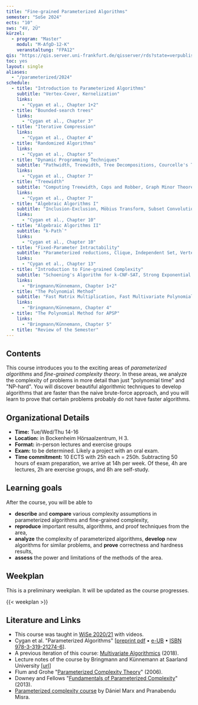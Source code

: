 ```yaml
---
title: "Fine-grained Parameterized Algorithms"
semester: "SoSe 2024"
ects: "10"
sws: "4V, 2Ü"
kürzel:
  - program: "Master"
    modul: "M-AfgD-12-K"
    veranstaltung: "FPA12"
qis: "https://qis.server.uni-frankfurt.de/qisserver/rds?state=verpublish&status=init&vmfile=no&publishid=372653&moduleCall=webInfo&publishConfFile=webInfo&publishSubDir=veranstaltung"
toc: yes
layout: single
aliases:
  - "/parameterized/2024"
schedule:
  - title: "Introduction to Parameterized Algorithms"
    subtitle: "Vertex-Cover, Kernelization"
    links:
      - "Cygan et al., Chapter 1+2"
  - title: "Bounded-search trees"
    links:
      - "Cygan et al., Chapter 3"
  - title: "Iterative Compression"
    links:
      - "Cygan et al., Chapter 4"
  - title: "Randomized Algorithms"
    links:
      - "Cygan et al., Chapter 5"
  - title: "Dynamic Programming Techniques"
    subtitle: "Pathwidth, Treewidth, Tree Decompositions, Courcelle's Theorem"
    links:
      - "Cygan et al., Chapter 7"
  - title: "Treewidth"
    subtitle: "Computing Treewidth, Cops and Robber, Graph Minor Theorem, Win/Win-Algorithms"
    links:
      - "Cygan et al., Chapter 7"
  - title: "Algebraic Algorithms I"
    subtitle: "Inclusion-Exclusion, Möbius Transform, Subset Convolution"
    links:
      - "Cygan et al., Chapter 10"
  - title: "Algebraic Algorithms II"
    subtitle: "k-Path`"
    links:
      - "Cygan et al., Chapter 10"
  - title: "Fixed-Parameter Intractability"
    subtitle: "Parameterized reductions, Clique, Independent Set, Vertex Cover, W-Hierarchy"
    links:
      - "Cygan et al., Chapter 13"
  - title: "Introduction to Fine-grained Complexity"
    subtitle: "Schoening's Algorithm for k-CNF-SAT, Strong Exponential Time Hypothesis (SETH), Orthogonal Vectors"
    links:
      - "Bringmann/Künnemann, Chapter 1+2"
  - title: "The Polynomial Method"
    subtitle: "Fast Matrix Multiplication, Fast Multivariate Polynomial Evaluation, Razborov/Smolensky"
    links:
      - "Bringmann/Künnemann, Chapter 4"
  - title: "The Polynomial Method for APSP"
    links:
      - "Bringmann/Künnemann, Chapter 5"
  - title: "Review of the Semester"
---
```


## Contents

This course introduces you to the exciting areas of _parameterized algorithms_ and _fine-grained complexity theory_.
In these areas, we analyze the complexity of problems in more detail than just "polynomial time" and "NP-hard".
You will discover beautiful algorithmic techniques to develop algorithms that are faster than the naive brute-force approach, and you will learn to prove that certain problems probably do not have faster algorithms.

## Organizational Details

- **Time:** Tue/Wed/Thu 14-16
- **Location:** in Bockenheim Hörsaalzentrum, H 3.
- **Format:** in-person lectures and exercise groups
- **Exam:** to be determined. Likely a project with an oral exam.
- **Time commitment:** 10 ECTS with 25h each = 250h. Subtracting 50 hours of exam preparation, we arrive at 14h per week. Of these, 4h are lectures, 2h are exercise groups, and 8h are self-study.

## Learning goals

After the course, you will be able to

- **describe** and **compare** various complexity assumptions in parameterized algorithms and fine-grained complexity,
- **reproduce** important results, algorithms, and proof techniques from the area,
- **analyze** the complexity of parameterized algorithms, **develop** new algorithms for similar problems, and **prove** correctness and hardness results,
- **assess** the power and limitations of the methods of the area.

## Weekplan

This is a preliminary weekplan. It will be updated as the course progresses.

{{< weekplan >}}

## Literature and Links

- This course was taught in [WiSe 2020/21](/parameterized/2020) with videos.
- Cygan et al. "Parameterized Algorithms" [[preprint pdf](https://www.mimuw.edu.pl/~malcin/book/parameterized-algorithms.pdf) • [e-UB](https://ubffm.hds.hebis.de/Record/HEB486266346) • [ISBN 978-3-319-21274-6](https://dblp.org/rec/html/books/sp/CyganFKLMPPS15)].
- A previous iteration of this course: [Multivariate Algorithmics](https://bit.ly/MulAlg18) (2018).
- Lecture notes of the course by Bringmann and Künnemann at Saarland University [[url](https://www.mpi-inf.mpg.de/departments/algorithms-complexity/teaching/summer19/fine-complexity/)]
- Flum and Grohe "[Parameterized Complexity Theory](https://ubffm.hds.hebis.de/Record/HEB367892626)" (2006).
- Downey and Fellows "[Fundamentals of Parameterized Complexity](https://ubffm.hds.hebis.de/Record/HEB367892626)" (2013).
- [Parameterized complexity course](https://www.mpi-inf.mpg.de/departments/algorithms-complexity/teaching/summer20/parameterized-algorithms) by Dániel Marx and Pranabendu Misra.
